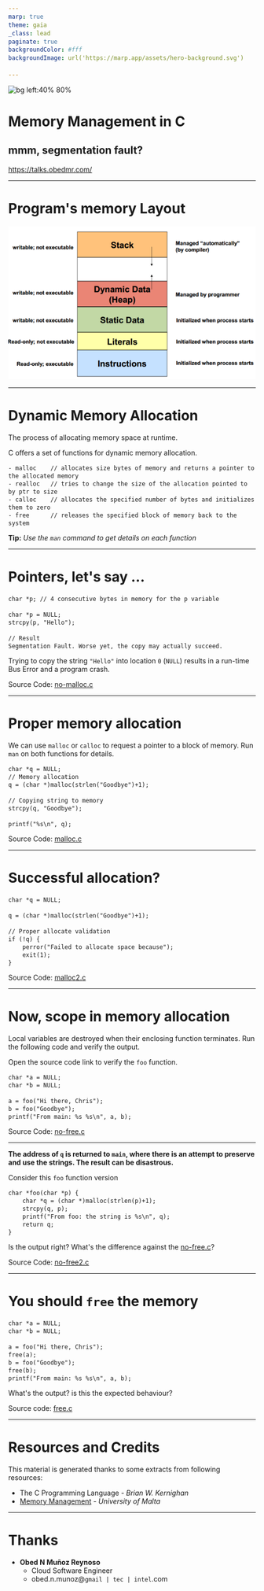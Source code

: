 ```yaml
---
marp: true
theme: gaia
_class: lead
paginate: true
backgroundColor: #fff
backgroundImage: url('https://marp.app/assets/hero-background.svg')

---
```


![bg left:40% 80%](https://www.pngkit.com/png/full/101-1010012_c-programming-icon-c-programming-language-logo.png)

# **Memory Management in C**
## mmm, segmentation fault?

https://talks.obedmr.com/

---


# Program's memory Layout

![bg auto](images/memory.png)


---

# Dynamic Memory Allocation
The process of allocating memory space at runtime.

C offers a set of functions for dynamic memory allocation.

```
- malloc    // allocates size bytes of memory and returns a pointer to the allocated memory
- realloc   // tries to change the size of the allocation pointed to by ptr to size
- calloc    // allocates the specified number of bytes and initializes them to zero
- free      // releases the specified block of memory back to the system
```

**Tip:** *Use the `man` command to get details on each function*

---


# Pointers, let's say ...

```
char *p; // 4 consecutive bytes in memory for the p variable

char *p = NULL;
strcpy(p, "Hello");

// Result
Segmentation Fault. Worse yet, the copy may actually succeed.
```

Trying to copy the string `"Hello"` into location `0` (`NULL`) results in a run-time Bus Error and a program crash.

Source Code: [no-malloc.c](./src/02/no-malloc.c)

---


# Proper memory allocation

We can use `malloc` or `calloc` to request a pointer to a block of memory. Run `man` on both functions for details.

```
char *q = NULL;
// Memory allocation
q = (char *)malloc(strlen("Goodbye")+1);

// Copying string to memory
strcpy(q, "Goodbye");

printf("%s\n", q);
```

Source Code: [malloc.c](./src/02/malloc.c)


---

# Successful allocation?


```
char *q = NULL;

q = (char *)malloc(strlen("Goodbye")+1);

// Proper allocate validation
if (!q) {
    perror("Failed to allocate space because");
    exit(1);
}
```

Source Code: [malloc2.c](./src/02/malloc2.c)

---

# Now, scope in memory allocation

Local variables are destroyed when their enclosing function terminates. Run the following code and verify the output.

Open the source code link to verify the `foo` function.

```
char *a = NULL;
char *b = NULL;

a = foo("Hi there, Chris");
b = foo("Goodbye");
printf("From main: %s %s\n", a, b);
```

Source Code: [no-free.c](./src/02/no-free.c)

---

**The address of `q` is returned to `main`, where there is an attempt to preserve and use the strings. The result can be disastrous.**

Consider this `foo` function version

```
char *foo(char *p) {
    char *q = (char *)malloc(strlen(p)+1);
    strcpy(q, p);
    printf("From foo: the string is %s\n", q);
    return q;
}
```

Is the output right? What's the difference against the  [no-free.c](./src/02/no-free.c)?

Source Code: [no-free2.c](./src/02/no-free2.c)


---

# You should `free` the memory

```
char *a = NULL;
char *b = NULL;

a = foo("Hi there, Chris");
free(a);
b = foo("Goodbye");
free(b);
printf("From main: %s %s\n", a, b);
```

What's the output? is this the expected behaviour?

Source code: [free.c](src/02/free.c)


---

# Resources and Credits
This material is generated thanks to some extracts from following resources:

- The C Programming Language - _Brian_ _W._ _Kernighan_
- [Memory Management](http://staff.um.edu.mt/csta1/courses/lectures/csa2060/c8a.html) - _University_ _of_ _Malta_


---

# Thanks

- **Obed N Muñoz Reynoso**
	- Cloud Software Engineer
	- obed.n.munoz@``gmail | tec | intel``.com
